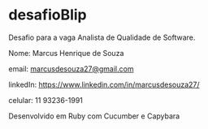 # desafioBlip
Desafio para a vaga Analista de Qualidade de Software. 


Nome: Marcus Henrique de Souza

email: marcusdesouza27@gmail.com

linkedIn: https://www.linkedin.com/in/marcusdesouza27/

celular: 11 93236-1991


Desenvolvido em Ruby com Cucumber e Capybara